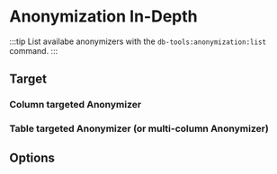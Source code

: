 # Anonymization In-Depth


:::tip
List availabe anonymizers with the `db-tools:anonymization:list` command.
:::

## Target

  ### Column targeted Anonymizer

  ### Table targeted Anonymizer (or multi-column Anonymizer)

## Options

